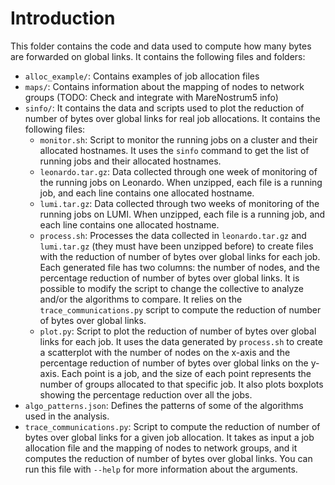 # Introduction
This folder contains the code and data used to compute how many bytes are forwarded on global links. It contains the following files and folders:

- `alloc_example/`: Contains examples of job allocation files
- `maps/`: Contains information about the mapping of nodes to network groups (TODO: Check and integrate with MareNostrum5 info)
- `sinfo/`: It contains the data and scripts used to plot the reduction of number of bytes over global links for real job allocations. It contains the following files:
    - `monitor.sh`: Script to monitor the running jobs on a cluster and their allocated hostnames. It uses the `sinfo` command to get the list of running jobs and their allocated hostnames.
    - `leonardo.tar.gz`: Data collected through one week of monitoring of the running jobs on Leonardo. When unzipped, each file is a running job, and each line contains one allocated hostname.
    - `lumi.tar.gz`: Data collected through two weeks of monitoring of the running jobs on LUMI. When unzipped, each file is a running job, and each line contains one allocated hostname.
    - `process.sh`: Processes the data collected in `leonardo.tar.gz` and `lumi.tar.gz` (they must have been unzipped before) to create files with the reduction of number of bytes over global links for each job. Each generated file has two columns: the number of nodes, and the percentage reduction of number of bytes over global links. It is possible to modify the script to change the collective to analyze and/or the algorithms to compare. It relies on the `trace_communications.py` script to compute the reduction of number of bytes over global links.
    - `plot.py`: Script to plot the reduction of number of bytes over global links for each job. It uses the data generated by `process.sh` to create a scatterplot with the number of nodes on the x-axis and the percentage reduction of number of bytes over global links on the y-axis. Each point is a job, and the size of each point represents the number of groups allocated to that specific job. It also plots boxplots showing the percentage reduction over all the jobs.
- `algo_patterns.json`: Defines the patterns of some of the algorithms used in the analysis.
- `trace_communications.py`: Script to compute the reduction of number of bytes over global links for a given job allocation. It takes as input a job allocation file and the mapping of nodes to network groups, and it computes the reduction of number of bytes over global links. You can run this file with `--help` for more information about the arguments.

